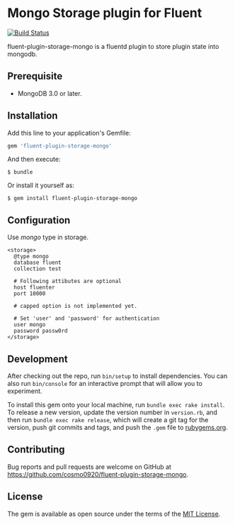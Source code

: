 # Mongo Storage plugin for Fluent

[![Build Status](https://travis-ci.org/cosmo0920/fluent-plugin-storage-mongo.svg?branch=master)](https://travis-ci.org/cosmo0920/fluent-plugin-storage-mongo)

fluent-plugin-storage-mongo is a fluentd plugin to store plugin state into mongodb.

## Prerequisite

* MongoDB 3.0 or later.

## Installation

Add this line to your application's Gemfile:

```ruby
gem 'fluent-plugin-storage-mongo'
```

And then execute:

    $ bundle

Or install it yourself as:

    $ gem install fluent-plugin-storage-mongo

## Configuration

Use _mongo_ type in storage.

```aconf
<storage>
  @type mongo
  database fluent
  collection test

  # Following attibutes are optional
  host fluenter
  port 10000

  # capped option is not implemented yet.

  # Set 'user' and 'password' for authentication
  user mongo
  password passw0rd
</storage>
```

## Development

After checking out the repo, run `bin/setup` to install dependencies. You can also run `bin/console` for an interactive prompt that will allow you to experiment.

To install this gem onto your local machine, run `bundle exec rake install`. To release a new version, update the version number in `version.rb`, and then run `bundle exec rake release`, which will create a git tag for the version, push git commits and tags, and push the `.gem` file to [rubygems.org](https://rubygems.org).

## Contributing

Bug reports and pull requests are welcome on GitHub at https://github.com/cosmo0920/fluent-plugin-storage-mongo.

## License

The gem is available as open source under the terms of the [MIT License](http://opensource.org/licenses/MIT).
